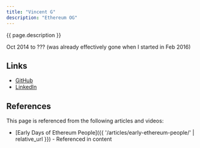 ```yaml
---
title: "Vincent G"
description: "Ethereum OG"
---
```


{{ page.description }}

Oct 2014 to ??? (was already effectively gone when I started in Feb 2016)

## Links
- [GitHub](https://github.com/caktux)
- [LinkedIn](https://www.linkedin.com/in/Caktux/)

## References

This page is referenced from the following articles and videos:

- [Early Days of Ethereum People]({{ '/articles/early-ethereum-people/' | relative_url }}) - Referenced in content

